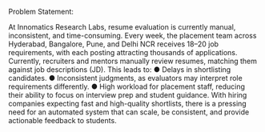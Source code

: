 Problem Statement:


At Innomatics Research Labs, resume evaluation is currently manual, inconsistent, and 
time-consuming. Every week, the placement team across Hyderabad, Bangalore, Pune, and 
Delhi NCR receives 18–20 job requirements, with each posting attracting thousands of 
applications. 
Currently, recruiters and mentors manually review resumes, matching them against job 
descriptions (JD). This leads to: 
● Delays in shortlisting candidates. 
● Inconsistent judgments, as evaluators may interpret role requirements differently. 
● High workload for placement staff, reducing their ability to focus on interview prep and 
student guidance. 
With hiring companies expecting fast and high-quality shortlists, there is a pressing need for 
an automated system that can scale, be consistent, and provide actionable feedback to 
students. 
